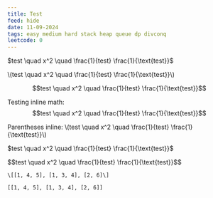 ```yaml
---
title: Test
feed: hide
date: 11-09-2024
tags: easy medium hard stack heap queue dp divconq
leetcode: 0
---
```


$test \quad x^2 \quad \frac{1}{test} \frac{1}{\text{test}}$

\\\(test \quad x^2 \quad \frac{1}{test} \frac{1}{\text{test}}\\\)

$$test \quad x^2 \quad \frac{1}{test} \frac{1}{\text{test}}$$

Testing inline math: $$test \quad x^2 \quad \frac{1}{test} \frac{1}{\text{test}}$$

Parentheses inline: \\(test \quad x^2 \quad \frac{1}{test} \frac{1}{\text{test}}\\)

\$test \quad x^2 \quad \frac{1}{test} \frac{1}{\text{test}}\$

\$\$test \quad x^2 \quad \frac{1}{test} \frac{1}{\text{test}}\$\$

`\[[1, 4, 5], [1, 3, 4], [2, 6]\]`

`[[1, 4, 5], [1, 3, 4], [2, 6]]`